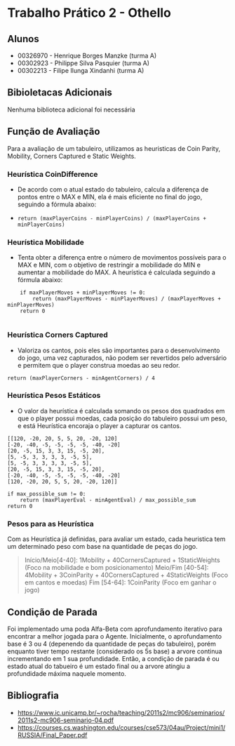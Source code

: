 # Trabalho Prático 2 - Othello
## Alunos
* 00326970 - Henrique Borges Manzke (turma A)
* 00302923 - Philippe Silva Pasquier (turma A)
* 00302213 - Filipe Ilunga Xindanhi (turma A)

## Bibioletacas Adicionais
Nenhuma biblioteca adicional foi necessária

## Função de Avaliação
Para a avaliação de um tabuleiro, utilizamos as heuristicas de Coin Parity, Mobility, Corners Captured e Static Weights. 

### Heurística CoinDifference
 - De acordo com o atual estado do tabuleiro, calcula a diferença de pontos entre o MAX e MIN, ela é mais eficiente no final do jogo, seguindo a fórmula abaixo:

- `return (maxPlayerCoins - minPlayerCoins) / (maxPlayerCoins + minPlayerCoins)`


### Heurística Mobilidade 
- Tenta obter a diferença entre o número de movimentos possíveis para o MAX e MIN, com o objetivo de restringir a mobilidade do MIN e aumentar a mobilidade do MAX. A heurística é calculada seguindo a fórmula abaixo: 

```
    if maxPlayerMoves + minPlayerMoves != 0:
        return (maxPlayerMoves - minPlayerMoves) / (maxPlayerMoves + minPlayerMoves)
    return 0
  
```

### Heurística Corners Captured
- Valoriza os cantos, pois eles são importantes para o desenvolvimento do jogo, uma vez capturados, não podem ser revertidos pelo adversário e permitem que o player construa moedas ao seu redor.

```
return (maxPlayerCorners - minAgentCorners) / 4

```

 ### Heurística Pesos Estáticos
 - O valor da heurística é calculada somando os pesos dos quadrados em que o player possui moedas, cada posição do tabuleiro possui um peso, e está
 Heurística encoraja o player a capturar os cantos.

````
[[120, -20, 20, 5, 5, 20, -20, 120]
[-20, -40, -5, -5, -5, -5, -40, -20]
[20, -5, 15, 3, 3, 15, -5, 20],
[5, -5, 3, 3, 3, 3, -5, 5],
[5, -5, 3, 3, 3, 3, -5, 5],
[20, -5, 15, 3, 3, 15, -5, 20],
[-20, -40, -5, -5, -5, -5, -40, -20]
[120, -20, 20, 5, 5, 20, -20, 120]]

if max_possible_sum != 0:
    return (maxPlayerEval - minAgentEval) / max_possible_sum
return 0

````

### Pesos para as Heurística
Com as Heurística já definidas, para avaliar um estado, cada heuristica tem um determinado peso com base na quantidade de peças do jogo.
> Início/Meio[4-40]: 1Mobility + 40CornersCaptured + 1StaticWeights (Foco na mobilidade e bom posicionamento)
> Meio/Fim [40-54]: 4Mobility + 3CoinParity + 40CornersCaptured + 4StaticWeights (Foco em cantos e moedas)
> Fim [54-64]: 1CoinParity (Foco em ganhar o jogo)

## Condição de Parada
Foi implementado uma poda Alfa-Beta com aprofundamento iterativo para encontrar a melhor jogada para o Agente. Inicialmente, o aprofundamento base é 3 ou 4 (depenendo da quantidade de peças do tabuleiro), porém enquanto tiver tempo restante (considerado os 5s base) a arvore continua incrementando em 1 sua profundidade. Então, a condição de parada é ou estado atual do tabueiro é um estado final ou a arvore atingiu a profundidade máxima naquele momento.

## Bibliografia
- https://www.ic.unicamp.br/~rocha/teaching/2011s2/mc906/seminarios/2011s2-mc906-seminario-04.pdf
- https://courses.cs.washington.edu/courses/cse573/04au/Project/mini1/RUSSIA/Final_Paper.pdf
    
